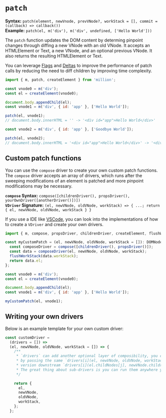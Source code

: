 # `patch`

**Syntax:** `patch(element, newVnode, prevVNode?, workStack = [], commit = (callback) => callback())`\
**Example:** `patch(el, m('div'), m('div', undefined, ['Hello World']))`

The `patch` function updates the DOM content by determing pinpoint changes through diffing a new VNode with an old VNode. It accepts an HTMLElement or Text, a new VNode, and an optional previous VNode. It also returns the resulting HTMLElement or Text.

You can leverage [Flags](/functions/m#flags) and [Deltas](/functions/m#deltas) to improve the performance of patch calls by reducing the need to diff children by improving time complexity.

```js
import { m, patch, createElement } from 'million';

const vnode0 = m('div');
const el = createElement(vnode0);

document.body.appendChild(el);
const vnode1 = m('div', { id: 'app' }, ['Hello World']);

patch(el, vnode1);
// document.body.innerHTML = '' -> '<div id="app">Hello World</div>'

const vnode2 = m('div', { id: 'app' }, ['Goodbye World']);

patch(el, vnode2);
// document.body.innerHTML = '<div id="app">Hello World</div>' -> '<div id="app">Goodbye World</div>'
```

## Custom patch functions

You can use the `compose` driver to create your own custom patch functions. The `compose` driver accepts an array of drivers, which runs after the sweeping modifications of an element is patched and more pinpoint modifications may be necessary.

**`compose` Syntax:** `compose([childrenDriver(), propsDriver(), yourOwnDriver([anotherDriver()])])`\
**`VDriver` Signature:** `(el, newVNode, oldVNode, workStack) => { ...; return { el, newVNode, oldVNode, workStack } }`

If you use a IDE like [VSCode](https://code.visualstudio.com/), you can look into the implementations of how to create a `VDriver` and create your own drivers.

```js
import { m, compose, propsDriver, childrenDriver, createElement, flushWorkStack } from 'million';

const myCustomPatch = (el, newVNode, oldVNode, workStack = []): DOMNode => {
  const composeDriver = compose([childrenDriver(), propsDriver()]);
  const data = composeDriver(el, newVNode, oldVNode, workStack);
  flushWorkStack(data.workStack);
  return data.el;
};

const vnode0 = m('div');
const el = createElement(vnode0);

document.body.appendChild(el);
const vnode1 = m('div', { id: 'app' }, ['Hello World']);

myCustomPatch(el, vnode1);
```

## Writing your own drivers

Below is an example template for your own custom driver:

```js
const customDriver =
  (drivers = []) =>
  (el, newVNode, oldVNode, workStack = []) => {
    /**
     * `drivers` can add another optional layer of composibility, you can run the drivers
     * by passing the same `drivers[i](el, newVNode, oldVNode, workStack)`, or a manipulated
     * version downstream `drivers[i](el.childNodes[j], newVNode.children[j], undefined, workStack)`.
     * The great thing about sub-drivers is you can run them anywhere you want inside the driver!
     */

    return {
      el,
      newVNode,
      oldVNode,
      workStack,
    };
  };
```

